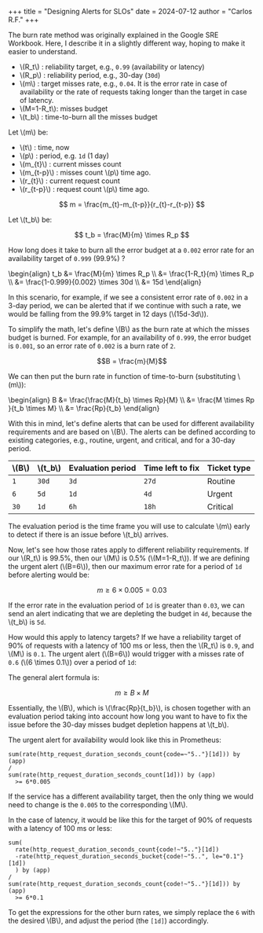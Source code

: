 +++
title = "Designing Alerts for SLOs"
date = 2024-07-12
author = "Carlos R.F."
+++

The burn rate method was originally explained in the Google SRE Workbook. Here, I describe it in a slightly different way, hoping to make it easier to understand.

* \\(R_t\\) : reliability target, e.g., `0.99` (availability or latency)
* \\(R_p\\) : reliability period, e.g., 30-day (`30d`)
* \\(m\\) : target misses rate, e.g., `0.04`. It is the error rate in case of availability or the rate of requests taking longer than the target in case of latency.
* \\(M=1-R_t\\): misses budget
* \\(t_b\\) : time-to-burn all the misses budget

Let \\(m\\) be:

* \\(t\\) : time, now
* \\(p\\) : period, e.g. `1d` (1 day)
* \\(m_{t}\\) : current misses count
* \\(m_{t-p}\\) : misses count \\(p\\) time ago.
* \\(r_{t}\\) : current request count
* \\(r_{t-p}\\) : request count \\(p\\) time ago.

$$
m = \frac{m_{t}-m_{t-p}}{r_{t}-r_{t-p}}
$$

Let \\(t_b\\) be:

$$
t_b = \frac{M}{m} \times R_p
$$



How long does it take to burn all the error budget at a `0.002` error rate for an availability target of `0.999` (99.9%) ?


\\begin{align}
t_b &= \frac{M}{m} \times R_p \\\\
&= \frac{1-R_t}{m} \times R_p \\\\
&= \frac{1-0.999}{0.002} \times 30d \\\\
&= 15d
\\end{align}

In this scenario, for example, if we see a consistent error rate of `0.002` in a 3-day period, we can be alerted that if we continue with such a rate, we would be falling from the 99.9% target in 12 days (\\(15d-3d\\)).

To simplify the math, let's define \\(B\\) as the burn rate at which the misses budget is burned. For example, for an availability of `0.999`, the error budget is `0.001`, so an error rate of `0.002` is a burn rate of `2`.

$$B = \frac{m}{M}$$

We can then put the burn rate in function of time-to-burn (substituting \\(m\\)):


\\begin{align}
B &= \frac{\frac{M}{t_b} \times Rp}{M} \\\\
 &= \frac{M \times Rp }{t_b \times M} \\\\
 &= \frac{Rp}{t_b}
\\end{align}

With this in mind, let's define alerts that can be used for different availability requirements and are based on \\(B\\).
The alerts can be defined according to existing categories, e.g., routine, urgent, and critical, and for a 30-day period.

|\\(B\\)|\\(t_b\\)|Evaluation period|Time left to fix|Ticket type|
|---|---|---|---|---|
|`1`|`30d`|`3d`|`27d`|Routine|
|`6`|`5d`|`1d`|`4d`|Urgent|
|`30`|`1d`|`6h`|`18h`|Critical|

The evaluation period is the time frame you will use to calculate \\(m\\) early to detect if there is an issue before \\(t_b\\) arrives.

Now, let's see how those rates apply to different reliability requirements. If our \\(R_t\\) is 99.5%, then our \\(M\\) is 0.5% (\\(M=1-R_t\\)). If we are defining the urgent alert (\\(B=6\\)), then our maximum error rate for a period of `1d` before alerting would be:

$$m \geq 6 \times 0.005 = 0.03$$

If the error rate in the evaluation period of `1d` is greater than `0.03`, we can send an alert indicating that we are depleting the budget in `4d`, because the \\(t_b\\) is `5d`.

How would this apply to latency targets? If we have a reliability target of 90% of requests with a latency of 100 ms or less, then the \\(R_t\\) is `0.9`, and \\(M\\) is `0.1`. The urgent alert (\\(B=6\\)) would trigger with a misses rate of `0.6` (\\(6 \times 0.1\\)) over a period of `1d`:


The general alert formula is:

$$m \geq B \times M$$

Essentially, the \\(B\\), which is \\(\frac{Rp}{t_b}\\), is chosen together with an evaluation period taking into account how long you want to have to fix the issue before the 30-day misses budget depletion happens at \\(t_b\\).

The urgent alert for availability would look like this in Prometheus:

```
sum(rate(http_request_duration_seconds_count{code=~"5.."}[1d])) by (app)
/
sum(rate(http_request_duration_seconds_count[1d])) by (app)
  >= 6*0.005
```

If the service has a different availability target, then the only thing we would need to change is the `0.005` to the corresponding \\(M\\).

In the case of latency, it would be like this for the target of 90% of requests with a latency of 100 ms or less:

```
sum(
  rate(http_request_duration_seconds_count{code!~"5.."}[1d])
  -rate(http_request_duration_seconds_bucket{code!~"5..", le="0.1"}[1d])
  ) by (app)
/
sum(rate(http_request_duration_seconds_count{code!~"5.."}[1d])) by (app)
  >= 6*0.1
```

To get the expressions for the other burn rates, we simply replace the `6` with the desired \\(B\\), and adjust the period (the `[1d]`) accordingly.
